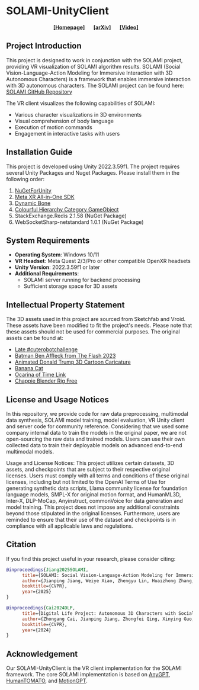 # SOLAMI-UnityClient

<div align="center">
    <a href="https://solami-ai.github.io/" class="button"><b>[Homepage]</b></a> &nbsp;&nbsp;&nbsp;&nbsp;
    <a href="https://arxiv.org/abs/2412.00174" class="button"><b>[arXiv]</b></a> &nbsp;&nbsp;&nbsp;&nbsp;
    <a href="https://www.youtube.com/watch?v=P0juJl2Y4So" class="button"><b>[Video]</b></a>
&nbsp;&nbsp;&nbsp;&nbsp;
</div>

## Project Introduction
This project is designed to work in conjunction with the SOLAMI project, providing VR visualization of SOLAMI algorithm results. SOLAMI (Social Vision-Language-Action Modeling for Immersive Interaction with 3D Autonomous Characters) is a framework that enables immersive interaction with 3D autonomous characters. The SOLAMI project can be found here: [SOLAMI GitHub Repository](https://github.com/AlanJiang98/SOLAMI)

The VR client visualizes the following capabilities of SOLAMI:
- Various character visualizations in 3D environments
- Visual comprehension of body language
- Execution of motion commands
- Engagement in interactive tasks with users

## Installation Guide
This project is developed using Unity 2022.3.59f1. The project requires several Unity Packages and Nuget Packages. Please install them in the following order:

1. [NuGetForUnity](https://github.com/GlitchEnzo/NuGetForUnity)
2. [Meta XR All-in-One SDK](https://assetstore.unity.com/packages/tools/integration/meta-xr-all-in-one-sdk-269657)
3. [Dynamic Bone](https://assetstore.unity.com/packages/tools/animation/dynamic-bone-16743)
4. [Colourful Hierarchy Category GameObject](https://assetstore.unity.com/packages/tools/utilities/colourful-hierarchy-category-gameobject-205934)
5. StackExchange.Redis 2.1.58 (NuGet Package)
6. WebSocketSharp-netstandard 1.0.1 (NuGet Package)

## System Requirements

- **Operating System**: Windows 10/11
- **VR Headset**: Meta Quest 2/3/Pro or other compatible OpenXR headsets
- **Unity Version**: 2022.3.59f1 or later
- **Additional Requirements**: 
  - SOLAMI server running for backend processing
  - Sufficient storage space for 3D assets

## Intellectual Property Statement
The 3D assets used in this project are sourced from Sketchfab and Vroid. These assets have been modified to fit the project's needs. Please note that these assets should not be used for commercial purposes. The original assets can be found at:

- [Late #cuterobotchallenge](https://sketchfab.com/3d-models/late-cuterobotchallenge-cb2a7911a5f243dcbe8480946a3bd5fe)
- [Batman Ben Affleck from The Flash 2023](https://sketchfab.com/3d-models/batman-ben-affleck-from-the-flash-2023-33ca17095d3148218958b8f39c8efe64)
- [Animated Donald Trump 3D Cartoon Caricature](https://sketchfab.com/3d-models/animated-donald-trump-3d-cartoon-caricature-1082dd6a29624968a927c806793aacfe)
- [Banana Cat](https://sketchfab.com/3d-models/banana-cat-a738b17630854e9894505b139601d75d)
- [Ocarina of Time Link](https://sketchfab.com/3d-models/ocarina-of-time-link-c62717add333410987482d44959e56c7)
- [Chappie Blender Rig Free](https://sketchfab.com/3d-models/chappie-blender-rig-free-fc2424ff8ab840ac907d38dc073d1327)

## License and Usage Notices
In this repository, we provide code for raw data preprocessing, multimodal data synthesis, SOLAMI model training, model evaluation, VR Unity client and server code for community reference. Considering that we used some company internal data to train the models in the original paper, we are not open-sourcing the raw data and trained models. Users can use their own collected data to train their deployable models on advanced end-to-end multimodal models.

Usage and License Notices: This project utilizes certain datasets, 3D assets, and checkpoints that are subject to their respective original licenses. Users must comply with all terms and conditions of these original licenses, including but not limited to the OpenAI Terms of Use for generating synthetic data scripts, Llama community license for foundation language models, SMPL-X for original motion format, and HumanML3D, Inter-X, DLP-MoCap, Anyinstruct, commonVoice for data generation and model training. This project does not impose any additional constraints beyond those stipulated in the original licenses. Furthermore, users are reminded to ensure that their use of the dataset and checkpoints is in compliance with all applicable laws and regulations.

## Citation

If you find this project useful in your research, please consider citing:

```bibtex
@inproceedings{Jiang2025SOLAMI,
      title={SOLAMI: Social Vision-Language-Action Modeling for Immersive Interaction with 3D Autonomous Characters}, 
      author={Jianping Jiang, Weiye Xiao, Zhengyu Lin, Huaizhong Zhang, Tianxiang Ren, Yang Gao, Zhiqian Lin, Zhongang Cai, Lei Yang, Ziwei Liu},
      booktitle={CVPR},
      year={2025}
}

@inproceedings{Cai2024DLP,
      title={Digital Life Project: Autonomous 3D Characters with Social Intelligence}, 
      author={Zhongang Cai, Jianping Jiang, Zhongfei Qing, Xinying Guo, Mingyuan Zhang, Zhengyu Lin, Haiyi Mei, Chen Wei, Ruisi Wang, Wanqi Yin, Xiangyu Fan, Han Du, Liang Pan, Peng Gao, Zhitao Yang, Yang Gao, Jiaqi Li, Tianxiang Ren, Yukun Wei, Xiaogang Wang, Chen Change Loy, Lei Yang, Ziwei Liu},
      booktitle={CVPR},
      year={2024}
}
```

## Acknowledgement
Our SOLAMI-UnityClient is the VR client implementation for the SOLAMI framework. The core SOLAMI implementation is based on [AnyGPT](https://github.com/OpenMOSS/AnyGPT), [HumanTOMATO](https://github.com/IDEA-Research/HumanTOMATO), and [MotionGPT](https://github.com/OpenMotionLab/MotionGPT).